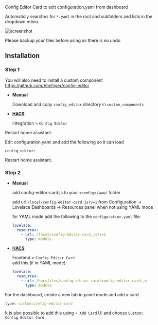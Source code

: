 
Config Editor Card to edit configuration.yaml from dashboard

Automaticly searches for `*.yaml` in the root and subfolders and lists in the dropdown menu.


![screenshot](https://github.com/htmltiger/config-editor-card/raw/main/screenshot.png)

Please backup your files before using as there is no undo.

## Installation

### Step 1
You will also need to install a custom component https://github.com/htmltiger/config-editor

* **Manual**

  Download and copy `config_editor` directory in `custom_components` 


* **[HACS](https://hacs.xyz/)**

  Integration > `Config Editor`  


Restart home assistant.

Edit configuration.yaml and add the following so it can load
```
config_editor:
```
Restart home assistant.

### Step 2
* **Manual** 
 
  add config-editor-card.js to your `<config>/www/` folder
  
  add url `/local/config-editor-card.js?v=1` from Configuration -> Lovelace Dashboards -> Resources panel when not using YAML mode
  
  for YAML mode add the following to the `configuration.yaml` file:
  ```yaml
  lovelace:
    resources:
      - url: /local/config-editor-card.js?v=1
        type: module
  ```
  

* **[HACS](https://hacs.xyz/)**

  Frontend > `Config Editor Card`  
  add this (if in YAML mode):
  ```yaml
  lovelace:
    resources:
      - url: /hacsfiles/config-editor-card/config-editor-card.js
        type: module
  ```



For the dashboard, create a new tab in panel mode and add a card
```yaml
type: custom:config-editor-card
```

It is also possible to add this using `+ Add Card` UI and choose `Custom: Config Editor Card`

